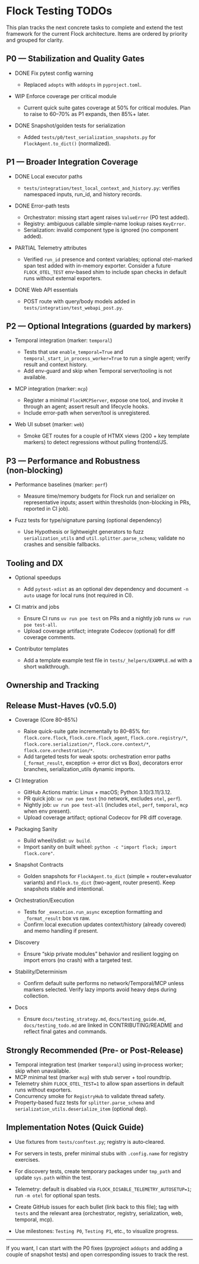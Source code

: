 # Flock Testing TODOs

This plan tracks the next concrete tasks to complete and extend the test framework for the current Flock architecture. Items are ordered by priority and grouped for clarity.

## P0 — Stabilization and Quality Gates

- DONE Fix pytest config warning
  - Replaced `adopts` with `addopts` in `pyproject.toml`.

- WIP Enforce coverage per critical module
  - Current quick suite gates coverage at 50% for critical modules. Plan to raise to 60–70% as P1 expands, then 85%+ later.

- DONE Snapshot/golden tests for serialization
  - Added `tests/p0/test_serialization_snapshots.py` for `FlockAgent.to_dict()` (normalized).

## P1 — Broader Integration Coverage

- DONE Local executor paths
  - `tests/integration/test_local_context_and_history.py`: verifies namespaced inputs, run_id, and history records.

- DONE Error-path tests
  - Orchestrator: missing start agent raises `ValueError` (P0 test added).
  - Registry: ambiguous callable simple-name lookup raises `KeyError`.
  - Serialization: invalid component type is ignored (no component added).

- PARTIAL Telemetry attributes
  - Verified `run_id` presence and context variables; optional otel-marked span test added with in-memory exporter. Consider a future `FLOCK_OTEL_TEST` env-based shim to include span checks in default runs without external exporters.

- DONE Web API essentials
  - POST route with query/body models added in `tests/integration/test_webapi_post.py`.

## P2 — Optional Integrations (guarded by markers)

- Temporal integration (marker: `temporal`)
  - Tests that use `enable_temporal=True` and `temporal_start_in_process_worker=True` to run a single agent; verify result and context history.
  - Add env-guard and skip when Temporal server/tooling is not available.

- MCP integration (marker: `mcp`)
  - Register a minimal `FlockMCPServer`, expose one tool, and invoke it through an agent; assert result and lifecycle hooks.
  - Include error-path when server/tool is unregistered.

- Web UI subset (marker: `web`)
  - Smoke GET routes for a couple of HTMX views (200 + key template markers) to detect regressions without pulling frontend/JS.

## P3 — Performance and Robustness (non‑blocking)

- Performance baselines (marker: `perf`)
  - Measure time/memory budgets for Flock run and serializer on representative inputs; assert within thresholds (non-blocking in PRs, reported in CI job).

- Fuzz tests for type/signature parsing (optional dependency)
  - Use Hypothesis or lightweight generators to fuzz `serialization_utils` and `util.splitter.parse_schema`; validate no crashes and sensible fallbacks.

## Tooling and DX

- Optional speedups
  - Add `pytest-xdist` as an optional dev dependency and document `-n auto` usage for local runs (not required in CI).

- CI matrix and jobs
  - Ensure CI runs `uv run poe test` on PRs and a nightly job runs `uv run poe test-all`.
  - Upload coverage artifact; integrate Codecov (optional) for diff coverage comments.

- Contributor templates
  - Add a template example test file in `tests/_helpers/EXAMPLE.md` with a short walkthrough.

## Ownership and Tracking

## Release Must‑Haves (v0.5.0)

- Coverage (Core 80–85%)
  - Raise quick-suite gate incrementally to 80–85% for: `flock.core.flock`, `flock.core.flock_agent`, `flock.core.registry/*`, `flock.core.serialization/*`, `flock.core.context/*`, `flock.core.orchestration/*`.
  - Add targeted tests for weak spots: orchestration error paths (`_format_result`, exception → error dict vs Box), decorators error branches, serialization_utils dynamic imports.

- CI Integration
  - GitHub Actions matrix: Linux + macOS; Python 3.10/3.11/3.12.
  - PR quick job: `uv run poe test` (no network, excludes `otel`, `perf`).
  - Nightly job: `uv run poe test-all` (includes `otel`, `perf`, `temporal`, `mcp` when env present).
  - Upload coverage artifact; optional Codecov for PR diff coverage.

- Packaging Sanity
  - Build wheel/sdist: `uv build`.
  - Import sanity on built wheel: `python -c "import flock; import flock.core"`.

- Snapshot Contracts
  - Golden snapshots for `FlockAgent.to_dict` (simple + router+evaluator variants) and `Flock.to_dict` (two-agent, router present). Keep snapshots stable and intentional.

- Orchestration/Execution
  - Tests for `_execution.run_async` exception formatting and `_format_result` box vs raw.
  - Confirm local execution updates context/history (already covered) and memo handling if present.

- Discovery
  - Ensure “skip private modules” behavior and resilient logging on import errors (no crash) with a targeted test.

- Stability/Determinism
  - Confirm default suite performs no network/Temporal/MCP unless markers selected. Verify lazy imports avoid heavy deps during collection.

- Docs
  - Ensure `docs/testing_strategy.md`, `docs/testing_guide.md`, `docs/testing_todo.md` are linked in CONTRIBUTING/README and reflect final gates and commands.

## Strongly Recommended (Pre‑ or Post‑Release)

- Temporal integration test (marker `temporal`) using in‑process worker; skip when unavailable.
- MCP minimal test (marker `mcp`) with stub server + tool roundtrip.
- Telemetry shim `FLOCK_OTEL_TEST=1` to allow span assertions in default runs without exporters.
- Concurrency smoke for `RegistryHub` to validate thread safety.
- Property‑based fuzz tests for `splitter.parse_schema` and `serialization_utils.deserialize_item` (optional dep).

## Implementation Notes (Quick Guide)

- Use fixtures from `tests/conftest.py`; registry is auto‑cleared.
- For servers in tests, prefer minimal stubs with `.config.name` for registry exercises.
- For discovery tests, create temporary packages under `tmp_path` and update `sys.path` within the test.
- Telemetry: default is disabled via `FLOCK_DISABLE_TELEMETRY_AUTOSETUP=1`; run `-m otel` for optional span tests.

- Create GitHub issues for each bullet (link back to this file); tag with `tests` and the relevant area (orchestrator, registry, serialization, web, temporal, mcp).
- Use milestones: `Testing P0`, `Testing P1`, etc., to visualize progress.

---

If you want, I can start with the P0 fixes (pyproject `addopts` and adding a couple of snapshot tests) and open corresponding issues to track the rest.

